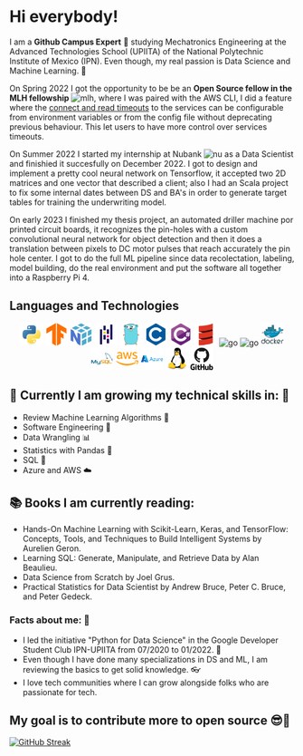 # Hi everybody!

I am a __Github Campus Expert__ 🚩 studying Mechatronics Engineering at the Advanced Technologies School (UPIITA) of the National Polytechnic Institute of Mexico (IPN). Even though, my real passion is Data Science and Machine Learning. 🚀

On Spring 2022 I got the opportunity to be be an __Open Source fellow in the MLH fellowship__ <img src="https://user-images.githubusercontent.com/60515606/163269362-9ed3fa1f-315c-49ce-834a-f24a25c19b5f.png" alt="mlh" width="12" height="12"/>, where I was paired with the AWS CLI, I did a feature where the [connect and read timeouts](https://github.com/aws/aws-cli/pull/6803) to the services can be configurable from environment variables or from the config file without deprecating previous behaviour. This let users to have more control over services timeouts.

On Summer 2022 I started my internship at Nubank <img src="https://nu.com.mx/images/seo/nu-icon.png?v=2" alt="nu" width="12" height="12"/> as a Data Scientist and finishied it succesfully on December 2022. I got to design and implement a pretty cool neural network on Tensorflow, it accepted two 2D matrices and one vector that described a client; also I had an Scala project to fix some internal dates between DS and BA's in order to generate target tables for training the underwriting model.

On early 2023 I finished my thesis project, an automated driller machine por printed circuit boards, it recognizes the pin-holes with a custom convolutional neural network for object detection and then it does a translation between pixels to DC motor pulses that reach accurately the pin hole center. I got to do the full ML pipeline since data recolectation, labeling, model building, do the real environment and put the software all together into a Raspberry Pi 4.

## Languages and Technologies
<p align="center">
<img src="https://raw.githubusercontent.com/devicons/devicon/2ae2a900d2f041da66e950e4d48052658d850630/icons/python/python-original.svg" alt="python" width="40" height="40"/>
<img src="https://raw.githubusercontent.com/devicons/devicon/2ae2a900d2f041da66e950e4d48052658d850630/icons/tensorflow/tensorflow-original.svg" alt="tf" width="40" height="40"/>
<img src="https://raw.githubusercontent.com/devicons/devicon/2ae2a900d2f041da66e950e4d48052658d850630/icons/numpy/numpy-original.svg" alt="python" width="40" height="40"/>
<img src="https://raw.githubusercontent.com/devicons/devicon/2ae2a900d2f041da66e950e4d48052658d850630/icons/pandas/pandas-original.svg" alt="python" width="40" height="40"/>
<img src="https://raw.githubusercontent.com/devicons/devicon/2ae2a900d2f041da66e950e4d48052658d850630/icons/go/go-original.svg" alt="go" width="40" height="40"/>
<img src="https://raw.githubusercontent.com/devicons/devicon/2ae2a900d2f041da66e950e4d48052658d850630/icons/c/c-plain.svg" alt="go" width="40" height="40"/>
<img src="https://raw.githubusercontent.com/devicons/devicon/2ae2a900d2f041da66e950e4d48052658d850630/icons/csharp/csharp-original.svg" alt="go" width="40" height="40"/>
<img src="https://raw.githubusercontent.com/devicons/devicon/1119b9f84c0290e0f0b38982099a2bd027a48bf1/icons/scala/scala-original.svg" alt="go" width="40" height="40"/>
<img src="https://upload.wikimedia.org/wikipedia/commons/thumb/f/f3/Apache_Spark_logo.svg/1200px-Apache_Spark_logo.svg.png" alt="go" width="40" height="40"/>
<img src="https://upload.wikimedia.org/wikipedia/commons/thumb/1/10/CSS3_and_HTML5_logos_and_wordmarks.svg/1200px-CSS3_and_HTML5_logos_and_wordmarks.svg.png" alt="go" width="60" height="40"/>
<img src="https://raw.githubusercontent.com/devicons/devicon/2ae2a900d2f041da66e950e4d48052658d850630/icons/docker/docker-original-wordmark.svg" alt="go" width="40" height="40"/>
<img src="https://raw.githubusercontent.com/devicons/devicon/2ae2a900d2f041da66e950e4d48052658d850630/icons/mysql/mysql-original-wordmark.svg" alt="go" width="40" height="40"/>
<img src="https://raw.githubusercontent.com/devicons/devicon/2ae2a900d2f041da66e950e4d48052658d850630/icons/amazonwebservices/amazonwebservices-plain-wordmark.svg" alt="go" width="40" height="40"/>
<img src="https://raw.githubusercontent.com/devicons/devicon/2ae2a900d2f041da66e950e4d48052658d850630/icons/azure/azure-original-wordmark.svg" alt="go" width="40" height="40"/>
<img src="https://raw.githubusercontent.com/devicons/devicon/2ae2a900d2f041da66e950e4d48052658d850630/icons/linux/linux-original.svg" alt="go" width="40" height="40"/>
<img src="https://raw.githubusercontent.com/devicons/devicon/2ae2a900d2f041da66e950e4d48052658d850630/icons/github/github-original-wordmark.svg" alt="go" width="40" height="40"/>
</p>

## 🌱 Currently I am growing my technical skills in: 🐲
- Review Machine Learning Algorithms 🗿
- Software Engineering 💾
- Data Wrangling 📊
- Statistics with Pandas 🐼
- SQL 🔎
- Azure and AWS ☁️
  
## 📚 Books I am currently reading:
- Hands-On Machine Learning with Scikit-Learn, Keras, and TensorFlow: Concepts, Tools, and Techniques to Build Intelligent Systems by Aurelien Geron.
- Learning SQL: Generate, Manipulate, and Retrieve Data by Alan Beaulieu.
- Data Science from Scratch by Joel Grus.
- Practical Statistics for Data Scientist by Andrew Bruce, Peter C. Bruce, and Peter Gedeck.

### Facts about me: 👀
- I led the initiative "Python for Data Science" in the Google Developer Student Club IPN-UPIITA from 07/2020 to 01/2022. 🐍
- Even though I have done many specializations in DS and ML, I am reviewing the basics to get solid knowledge. 👓
- I love tech communities where I can grow alongside folks who are passionate for tech.

## My goal is to contribute more to open source 😎🚩
[![GitHub Streak](https://github-readme-streak-stats.herokuapp.com/?user=gellanz&theme=tokyonight&fire=DD2727)](https://git.io/streak-stats)
